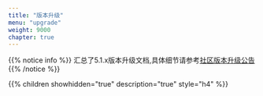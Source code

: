 ```yaml
---
title: "版本升级"
menu: "upgrade"
weight: 9000
chapter: true
---
```


{{% notice info %}}
汇总了5.1.x版本升级文档,具体细节请参考[社区版本升级公告](https://t.goodrain.com/c/announcements)
{{% /notice %}}

{{% children showhidden="true" description="true" style="h4"  %}}
